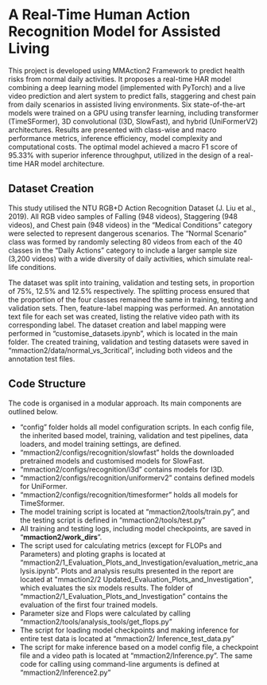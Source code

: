 
# A Real-Time Human Action Recognition Model for Assisted Living

This project is developed using MMAction2 Framework to predict health risks from normal daily activities. It proposes a real-time HAR model combining a deep learning model (implemented with PyTorch) and a live video prediction and alert system to predict falls, staggering and chest pain from daily scenarios in assisted living environments. Six state-of-the-art models were trained on a GPU using transfer learning, including transformer (TimeSFormer), 3D convolutional (I3D, SlowFast), and hybrid (UniFormerV2) architectures. Results are presented with class-wise and macro performance metrics, inference efficiency, model complexity and computational costs. The optimal model achieved a macro F1 score of 95.33% with superior inference throughput, utilized in the design of a real-time HAR model architecture.

##	Dataset Creation
This study utilised the NTU RGB+D Action Recognition Dataset (J. Liu et al., 2019). All RGB video samples of Falling (948 videos), Staggering (948 videos), and Chest pain (948 videos) in the “Medical Conditions” category were selected to represent dangerous scenarios. The “Normal Scenario” class was formed by randomly selecting 80 videos from each of the 40 classes in the “Daily Actions” category to include a larger sample size (3,200 videos) with a wide diversity of daily activities, which simulate real-life conditions. 

The dataset was split into training, validation and testing sets, in proportion of 75%, 12.5% and 12.5% respectively. The splitting process ensured that the proportion of the four classes remained the same in training, testing and validation sets. Then, feature-label mapping was performed. An annotation text file for each set was created, listing the relative video path with its corresponding label. The dataset creation and label mapping were performed in “customise_datasets.ipynb”, which is located in the main folder. The created training, validation and testing datasets were saved in “mmaction2/data/normal_vs_3critical”, including both videos and the annotation test files. 

##	Code Structure
The code is organised in a modular approach. Its main components are outlined below.
- “config” folder holds all model configuration scripts. In each config file, the inherited based model, training, validation and test pipelines, data loaders, and model training settings, are defined. 
-	“mmaction2/configs/recognition/slowfast” holds the downloaded pretrained models and customised models for SlowFast. 
-	“mmaction2/configs/recognition/i3d”  contains models for I3D. 
-	“mmaction2/configs/recognition/uniformerv2” contains defined models for UniFormer.
-	 “mmaction2/configs/recognition/timesformer” holds all models for TimeSformer.
-	The model training script is located at “mmaction2/tools/train.py”, and the testing script is defined in “mmaction2/tools/test.py”
-	All training and testing logs, including model checkpoints, are saved in “<b>mmaction2/work_dirs</b>”. 
-	The script used for calculating metrics (except for FLOPs and Parameters) and ploting graphs is located at “mmaction2/1_Evaluation_Plots_and_Investigation/evaluation_metric_analysis.ipynb”. Plots and analysis results presented in the report are located at "mmaction2/2 Updated_Evaluation_Plots_and_Investigation", which evaluates the six models results. The folder of “mmaction2/1_Evaluation_Plots_and_Investigation” contains the evaluation of the first four trained models.
-	Parameter size and Flops were calculated by calling “mmaction2/tools/analysis_tools/get_flops.py”
-	The script for loading model checkpoints and making inference for entire test data is located at “mmaction2/ Inference_test_data.py”
-	The script for make inference based on a model config file, a checkpoint file and a video path is located at “mmaction2/Inference.py”. The same code for calling using command-line arguments is defined at “mmaction2/Inference2.py”



